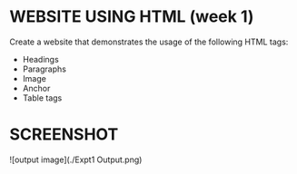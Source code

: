 # WEBSITE USING HTML (week 1)

Create a website that demonstrates the usage of the following HTML tags:

- Headings
- Paragraphs
- Image
- Anchor
- Table tags

# SCREENSHOT

![output image](./Expt1 Output.png)
